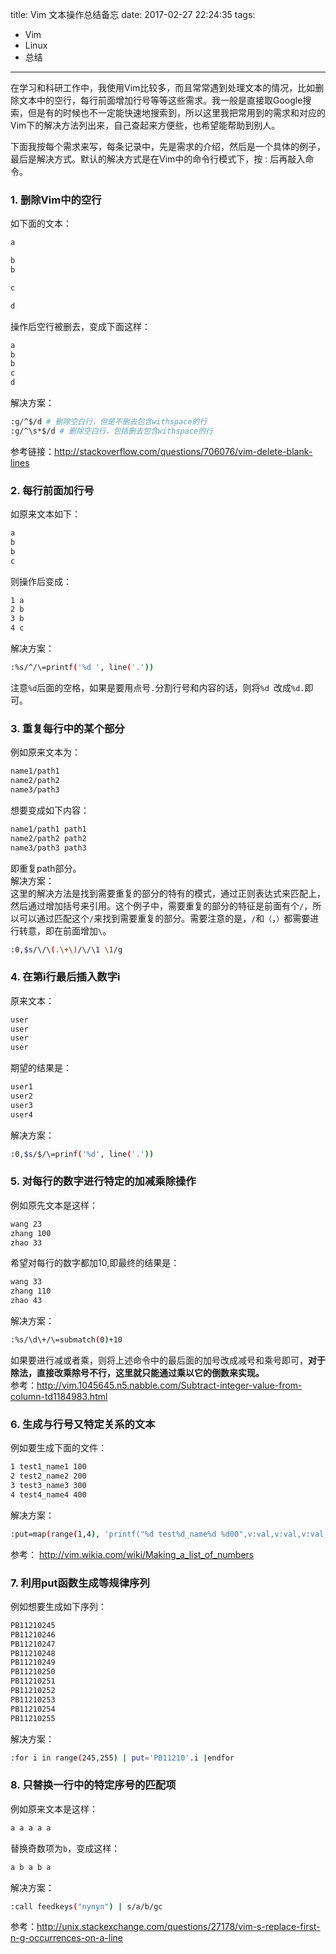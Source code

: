 title: Vim 文本操作总结备忘
date: 2017-02-27 22:24:35
tags:
 - Vim
 - Linux
 - 总结
---
在学习和科研工作中，我使用Vim比较多，而且常常遇到处理文本的情况，比如删除文本中的空行，每行前面增加行号等等这些需求。我一般是直接取Google搜索，但是有的时候也不一定能快速地搜索到，所以这里我把常用到的需求和对应的Vim下的解决方法列出来，自己查起来方便些，也希望能帮助到别人。  
<!--more-->

下面我按每个需求来写，每条记录中，先是需求的介绍，然后是一个具体的例子，最后是解决方式。默认的解决方式是在Vim中的命令行模式下，按`：`后再敲入命令。  

### 1. 删除Vim中的空行
如下面的文本：
```bash
a

b
b

c

d
```
操作后空行被删去，变成下面这样：
```bash
a
b
b
c
d
```
解决方案：
```bash
:g/^$/d # 删除空白行，但是不删去包含withspace的行
:g/^\s*$/d # 删除空白行，包括删去包含withspace的行
```
参考链接：<http://stackoverflow.com/questions/706076/vim-delete-blank-lines>


### 2. 每行前面加行号
如原来文本如下：
```bash
a
b
b
c
```
则操作后变成：
```bash
1 a
2 b
3 b
4 c
```
解决方案：
```bash
:%s/^/\=printf('%d ', line('.'))
```
注意`%d`后面的空格，如果是要用点号`.`分割行号和内容的话，则将`%d `改成`%d.`即可。  

### 3. 重复每行中的某个部分
例如原来文本为：
```bash
name1/path1 
name2/path2
name3/path3
```
想要变成如下内容：
```bash
name1/path1 path1
name2/path2 path2
name3/path3 path3
```
即重复path部分。  
解决方案：  
这里的解决方法是找到需要重复的部分的特有的模式，通过正则表达式来匹配上，然后通过增加括号来引用。这个例子中，需要重复的部分的特征是前面有个`/`，所以可以通过匹配这个`/`来找到需要重复的部分。需要注意的是，`/`和`（`，`）`都需要进行转意，即在前面增加`\`。  
```bash
:0,$s/\/\(.\+\)/\/\1 \1/g
```


### 4. 在第i行最后插入数字i
原来文本：
```bash
user
user
user
user
```
期望的结果是：
```bash
user1
user2
user3
user4
```
解决方案：
```bash
:0,$s/$/\=prinf('%d', line('.'))
```

### 5. 对每行的数字进行特定的加减乘除操作
例如原先文本是这样：
```bash
wang 23
zhang 100
zhao 33
```
希望对每行的数字都加10,即最终的结果是：
```bash
wang 33
zhang 110
zhao 43
```
解决方案：
```bash
:%s/\d\+/\=submatch(0)+10
```
如果要进行减或者乘，则将上述命令中的最后面的加号改成减号和乘号即可，**对于除法，直接改乘除号不行，这里就只能通过乘以它的倒数来实现。**   
参考：<http://vim.1045645.n5.nabble.com/Subtract-integer-value-from-column-td1184983.html>


### 6. 生成与行号又特定关系的文本
例如要生成下面的文件：
```bash
1 test1_name1 100
2 test2_name2 200
3 test3_name3 300
4 test4_name4 400
```
解决方案：
```bash
:put=map(range(1,4), 'printf("%d test%d_name%d %d00",v:val,v:val,v:val,v:val)')
```
参考： <http://vim.wikia.com/wiki/Making_a_list_of_numbers>

### 7. 利用put函数生成等规律序列
例如想要生成如下序列：
```bash
PB11210245
PB11210246
PB11210247
PB11210248
PB11210249
PB11210250
PB11210251
PB11210252
PB11210253
PB11210254
PB11210255
```
解决方案：
```bash
:for i in range(245,255) | put='PB11210'.i |endfor
```

### 8. 只替换一行中的特定序号的匹配项
例如原来文本是这样：
```bash
a a a a a
```
替换奇数项为`b`，变成这样：
```bash
a b a b a 
```
解决方案：
```bash
:call feedkeys("nynyn") | s/a/b/gc
```
参考：<http://unix.stackexchange.com/questions/27178/vim-s-replace-first-n-g-occurrences-on-a-line>
